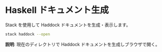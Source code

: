 # Haskell ドキュメント生成

Stack を使用して Haddock ドキュメントを生成・表示します。

```bash
stack haddock --open
```

**説明**: 現在のディレクトリで Haddock ドキュメントを生成しブラウザで開く。
